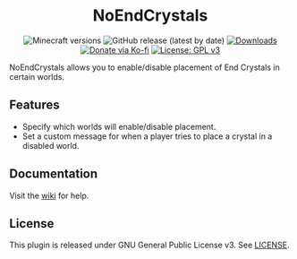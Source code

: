 <h1 align="center">NoEndCrystals</h1>

<p align="center">
	<img src="https://img.shields.io/badge/Minecraft-1.9--1.19.2-orange" alt="Minecraft versions">
	<img src="https://img.shields.io/github/v/release/hyperdefined/NoEndCrystals" alt="GitHub release (latest by date)">
	<a href="https://github.com/hyperdefined/NoEndCrystals/releases"><img src="https://img.shields.io/github/downloads/hyperdefined/NoEndCrystals/total?logo=github" alt="Downloads"></a>
	<a href="https://ko-fi.com/hyperdefined"><img src="https://img.shields.io/badge/Donate-Ko--fi-red" alt="Donate via Ko-fi"></a>
	<a href="https://www.gnu.org/licenses/gpl-3.0"><img src="https://img.shields.io/badge/License-GPLv3-blue.svg" alt="License: GPL v3"></a>
</p>

NoEndCrystals allows you to enable/disable placement of End Crystals in certain worlds.

## Features
* Specify which worlds will enable/disable placement.
* Set a custom message for when a player tries to place a crystal in a disabled world.

## Documentation
Visit the [wiki](https://github.com/hyperdefined/NoEndCrystals/wiki) for help.

## License
This plugin is released under GNU General Public License v3. See [LICENSE](https://github.com/hyperdefined/NoEndCrystals/blob/master/LICENSE).
